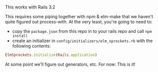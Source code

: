 This works with Rails 3.2

This requires some piping together with npm & elm-make that we haven't quite figured out
process-with. At the very least, you're going to need to:

- copy the `package.json` from this repo in to your rails repo and call `npm install`
- create an initializer in `config/initializers/elm_sprockets.rb` with the following contents:

```ruby
ElmSprockets.initialize(Rails.application)
```

At some point we'll figure out generators, etc. For now: This is it!
